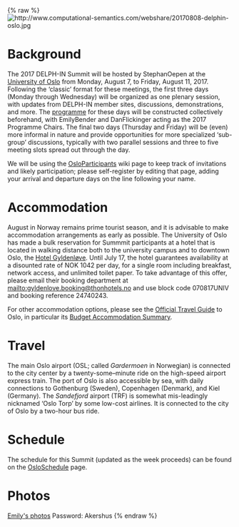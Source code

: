 {% raw %}<img src="http://www.computational-semantics.com/webshare/20170808-delphin-oslo.jpg" title="http://www.computational-semantics.com/webshare/20170808-delphin-oslo.jpg" class="external_image" alt="http://www.computational-semantics.com/webshare/20170808-delphin-oslo.jpg" />


# Background

The 2017 DELPH-IN Summit will be hosted by StephanOepen
at the [University of
Oslo](http://www.mn.uio.no/ifi/english/about/getting-around/) from
Monday, August 7, to Friday, August 11, 2017. Following the ‘classic’
format for these meetings, the first three days (Monday through
Wednesday) will be organized as one plenary session, with updates from
DELPH-IN member sites, discussions, demonstrations, and more. The
[programme](https://delph-in.github.io/docs/summits/OsloSchedule) for these days will be constructed
collectively beforehand, with EmilyBender and
DanFlickinger acting as the 2017 Programme Chairs. The
final two days (Thursday and Friday) will be (even) more informal in
nature and provide opportunities for more specialized ‘sub-group’
discussions, typically with two parallel sessions and three to five
meeting slots spread out through the day.

We will be using the [OsloParticipants](https://delph-in.github.io/docs/summits/OsloParticipants) wiki page to
keep track of invitations and likely participation; please self-register
by editing that page, adding your arrival and departure days on the line
following your name.

# Accommodation

August in Norway remains prime tourist season, and it is advisable to
make accommodation arrangements as early as possible. The University of
Oslo has made a bulk reservation for Summmit participants at a hotel
that is located in walking distance both to the university campus and to
downtown Oslo, the [Hotel
Gyldenløve](https://www.thonhotels.com/our-hotels/norway/oslo/thon-hotel-gyldenlove/).
Until July 17, the hotel guarantees availability at a disounted rate of
NOK 1042 per day, for a single room including breakfast, network access,
and unlimited toilet paper. To take advantage of this offer, please
email their booking department at <mailto:gyldenlove.booking@thonhotels.no> and
use block code 070817UNIV and booking reference 24740243.

For other accommodation options, please see the [Official Travel
Guide](https://www.visitoslo.com/en/) to Oslo, in particular its [Budget
Accommodation
Summary](https://www.visitoslo.com/en/your-oslo/on-a-budget/accommodation/).

# Travel

The main Oslo airport (OSL; called *Gardermoen* in Norwegian) is
connected to the city center by a twenty-some–minute ride on the
high-speed airport express train. The port of Oslo is also accessible by
sea, with daily connections to Gothenburg (Sweden), Copenhagen
(Denmark), and Kiel (Germany). The *Sandefjord* airport (TRF) is
somewhat mis-leadingly nicknamed ‘Oslo Torp’ by some low-cost airlines.
It is connected to the city of Oslo by a two-hour bus ride.

# Schedule

The schedule for this Summit (updated as the week proceeds) can be found
on the [OsloSchedule](https://delph-in.github.io/docs/summits/OsloSchedule) page.

# Photos

[Emily's photos](https://erbonzo.smugmug.com/Travel/DELPH-IN-2017/)
Password: Akershus
<update date omitted for speed>{% endraw %}